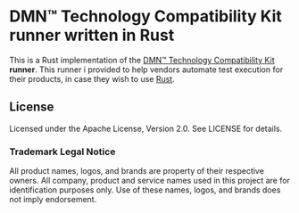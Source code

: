 # DMN™ Technology Compatibility Kit runner written in Rust

This is a Rust implementation of the [DMN™ Technology Compatibility Kit](https://dmn-tck.github.io/tck/) **runner**.
This runner i provided to help vendors automate test execution for their products,
in case they wish to use [Rust](https://www.rust-lang.org/).

## License

Licensed under the Apache License, Version 2.0. See LICENSE for details. 

### Trademark Legal Notice

All product names, logos, and brands are property of their respective owners.
All company, product and service names used in this project are for identification purposes only.
Use of these names, logos, and brands does not imply endorsement.
